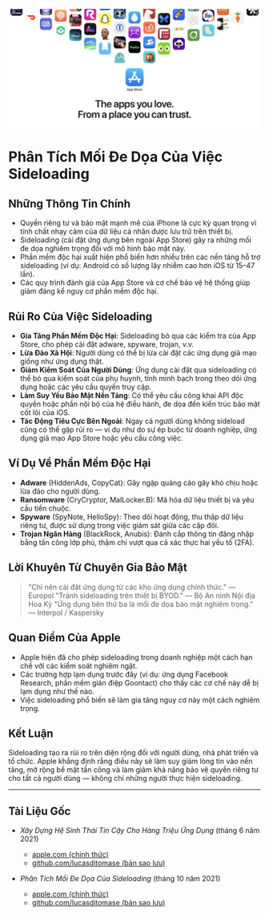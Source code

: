 ![Banner](../assets/banner.png)

# Phân Tích Mối Đe Dọa Của Việc Sideloading

## Những Thông Tin Chính

- Quyền riêng tư và bảo mật mạnh mẽ của iPhone là cực kỳ quan trọng vì tính chất nhạy cảm của dữ liệu cá nhân được lưu trữ trên thiết bị.
- Sideloading (cài đặt ứng dụng bên ngoài App Store) gây ra những mối đe dọa nghiêm trọng đối với mô hình bảo mật này.
- Phần mềm độc hại xuất hiện phổ biến hơn nhiều trên các nền tảng hỗ trợ sideloading (ví dụ: Android có số lượng lây nhiễm cao hơn iOS từ 15–47 lần).
- Các quy trình đánh giá của App Store và cơ chế bảo vệ hệ thống giúp giảm đáng kể nguy cơ phần mềm độc hại.

## Rủi Ro Của Việc Sideloading

- **Gia Tăng Phần Mềm Độc Hại**: Sideloading bỏ qua các kiểm tra của App Store, cho phép cài đặt adware, spyware, trojan, v.v.
- **Lừa Đảo Xã Hội**: Người dùng có thể bị lừa cài đặt các ứng dụng giả mạo giống như ứng dụng thật.
- **Giảm Kiểm Soát Của Người Dùng**: Ứng dụng cài đặt qua sideloading có thể bỏ qua kiểm soát của phụ huynh, tính minh bạch trong theo dõi ứng dụng hoặc các yêu cầu quyền truy cập.
- **Làm Suy Yếu Bảo Mật Nền Tảng**: Có thể yêu cầu công khai API độc quyền hoặc phần nội bộ của hệ điều hành, đe dọa đến kiến trúc bảo mật cốt lõi của iOS.
- **Tác Động Tiêu Cực Bên Ngoài**: Ngay cả người dùng không sideload cũng có thể gặp rủi ro — ví dụ như do sự ép buộc từ doanh nghiệp, ứng dụng giả mạo App Store hoặc yêu cầu công việc.

## Ví Dụ Về Phần Mềm Độc Hại

- **Adware** (HiddenAds, CopyCat): Gây ngập quảng cáo gây khó chịu hoặc lừa đảo cho người dùng.
- **Ransomware** (CryCryptor, MalLocker.B): Mã hóa dữ liệu thiết bị và yêu cầu tiền chuộc.
- **Spyware** (SpyNote, HelloSpy): Theo dõi hoạt động, thu thập dữ liệu riêng tư, được sử dụng trong việc giám sát giữa các cặp đôi.
- **Trojan Ngân Hàng** (BlackRock, Anubis): Đánh cắp thông tin đăng nhập bằng tấn công lớp phủ, thậm chí vượt qua cả xác thực hai yếu tố (2FA).

## Lời Khuyên Từ Chuyên Gia Bảo Mật

> "Chỉ nên cài đặt ứng dụng từ các kho ứng dụng chính thức." — Europol
> "Tránh sideloading trên thiết bị BYOD." — Bộ An ninh Nội địa Hoa Kỳ
> "Ứng dụng bên thứ ba là mối đe dọa bảo mật nghiêm trọng." — Interpol / Kaspersky

## Quan Điểm Của Apple

- Apple hiện đã cho phép sideloading trong doanh nghiệp một cách hạn chế với các kiểm soát nghiêm ngặt.
- Các trường hợp lạm dụng trước đây (ví dụ: ứng dụng Facebook Research, phần mềm gián điệp Goontact) cho thấy các cơ chế này dễ bị lạm dụng như thế nào.
- Việc sideloading phổ biến sẽ làm gia tăng nguy cơ này một cách nghiêm trọng.

## Kết Luận

Sideloading tạo ra rủi ro trên diện rộng đối với người dùng, nhà phát triển và tổ chức. Apple khẳng định rằng điều này sẽ làm suy giảm lòng tin vào nền tảng, mở rộng bề mặt tấn công và làm giảm khả năng bảo vệ quyền riêng tư cho tất cả người dùng — không chỉ những người thực hiện sideloading.

---

## Tài Liệu Gốc

- *Xây Dựng Hệ Sinh Thái Tin Cậy Cho Hàng Triệu Ứng Dụng* (tháng 6 năm 2021)
  -  [apple.com (chính thức)](https://www.apple.com/privacy/docs/Building_a_Trusted_Ecosystem_for_Millions_of_Apps.pdf)
  -  [github.com/lucasditomase (bản sao lưu)](https://github.com/lucasditomase/app-restrictions/blob/main/summary.pdf)

- *Phân Tích Mối Đe Dọa Của Sideloading* (tháng 10 năm 2021)
  -  [apple.com (chính thức)](https://www.apple.com/privacy/docs/Building_a_Trusted_Ecosystem_for_Millions_of_Apps_A_Threat_Analysis_of_Sideloading.pdf)
  -  [github.com/lucasditomase (bản sao lưu)](https://github.com/lucasditomase/app-restrictions/blob/main/threat-analysis.pdf)
